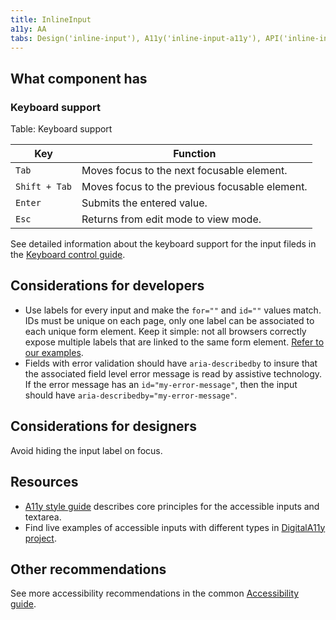 ```yaml
---
title: InlineInput
a11y: AA
tabs: Design('inline-input'), A11y('inline-input-a11y'), API('inline-input-api'), Example('inline-input-code'), Changelog('inline-input-changelog')
---
```


## What component has

### Keyboard support

Table: Keyboard support

| Key           | Function                                       |
| ------------- | ---------------------------------------------- |
| `Tab`         | Moves focus to the next focusable element.     |
| `Shift + Tab` | Moves focus to the previous focusable element. |
| `Enter`       | Submits the entered value.                     |
| `Esc`         | Returns from edit mode to view mode.           |

See detailed information about the keyboard support for the input fileds in the [Keyboard control guide](/core-principles/a11y/a11y-keyboard#input-and-textarea).

## Considerations for developers

- Use labels for every input and make the `for=""` and `id=""` values match. IDs must be unique on each page, only one label can be associated to each unique form element. Keep it simple: not all browsers correctly expose multiple labels that are linked to the same form element. [Refer to our examples](/components/inline-input/inline-input-code).
- Fields with error validation should have `aria-describedby` to insure that the associated field level error message is read by assistive technology. If the error message has an `id="my-error-message"`, then the input should have `aria-describedby="my-error-message"`.

## Considerations for designers

Avoid hiding the input label on focus.

## Resources

- [A11y style guide](https://a11y-style-guide.com/style-guide/section-forms.html#kssref-forms-text-fields) describes core principles for the accessible inputs and textarea.
- Find live examples of accessible inputs with different types in [DigitalA11y project](https://www.digitala11y.com/demos/accessibility-of-html-input-types-examples/).

## Other recommendations

See more accessibility recommendations in the common [Accessibility guide](/core-principles/a11y/a11y).
